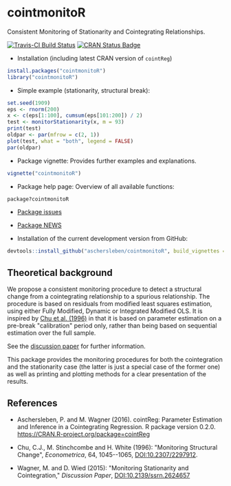 # cointmonitoR

Consistent Monitoring of Stationarity and Cointegrating Relationships.

[![Travis-CI Build Status](https://travis-ci.org/aschersleben/cointmonitoR.svg?branch=master)](https://travis-ci.org/aschersleben/cointmonitoR)
[![CRAN Status Badge](http://www.r-pkg.org/badges/version/cointmonitoR)](https://cran.r-project.org/package=cointmonitoR) 

* Installation (including latest CRAN version of `cointReg`)
```r
install.packages("cointmonitoR")
library("cointmonitoR")
```

* Simple example (stationarity, structural break):
```r
set.seed(1909)
eps <- rnorm(200)
x <- c(eps[1:100], cumsum(eps[101:200]) / 2)
test <- monitorStationarity(x, m = 93)
print(test)
oldpar <- par(mfrow = c(2, 1))
plot(test, what = "both", legend = FALSE)
par(oldpar)
```

* Package vignette: Provides further examples and explanations.
```r
vignette("cointmonitoR")
```

* Package help page: Overview of all available functions:
```r
package?cointmonitoR
```

* [Package issues](https://github.com/aschersleben/cointmonitoR/issues)

* [Package NEWS](https://github.com/aschersleben/cointmonitoR/blob/master/inst/NEWS.md)

* Installation of the current development version from GitHub:
```r
devtools::install_github("aschersleben/cointmonitoR", build_vignettes = TRUE)
```


## Theoretical background

We propose a consistent monitoring procedure to detect a structural change from a cointegrating relationship to a spurious relationship. The procedure is based on residuals from modified least squares estimation, using either Fully Modified, Dynamic or Integrated Modified OLS. It is inspired by [Chu et al. (1996)](http://dx.doi.org/10.2307/2171955) in that it is based on parameter estimation on a pre-break "calibration" period only, rather than being based on sequential estimation over the full sample.

See the [discussion paper](http://dx.doi.org/10.2139/ssrn.2624657) for further information.

This package provides the monitoring procedures for both the cointegration and the stationarity case (the latter is just a special case of the former one) as well as printing and plotting methods for a clear presentation of the results.


## References

* Aschersleben, P. and M. Wagner (2016). cointReg: Parameter Estimation and Inference in a Cointegrating Regression. R package version 0.2.0. https://CRAN.R-project.org/package=cointReg

* Chu, C.J., M. Stinchcombe and H. White (1996): "Monitoring Structural Change", _Econometrica_, 64, 1045--1065, [DOI:10.2307/2297912](http://dx.doi.org/10.2307/2297912).

* Wagner, M. and D. Wied (2015): "Monitoring Stationarity and Cointegration," _Discussion Paper_, [DOI:10.2139/ssrn.2624657](http://dx.doi.org/10.2139/ssrn.2624657)
